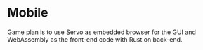 # Mobile
Game plan is to use [Servo](https://servo.org) as embedded browser for the GUI
and WebAssembly as the front-end code with Rust on back-end.